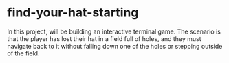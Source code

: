 # find-your-hat-starting
In this project, will be building an interactive terminal game. The scenario is that the player has lost their hat in a field full of holes, and they must navigate back to it without falling down one of the holes or stepping outside of the field.
